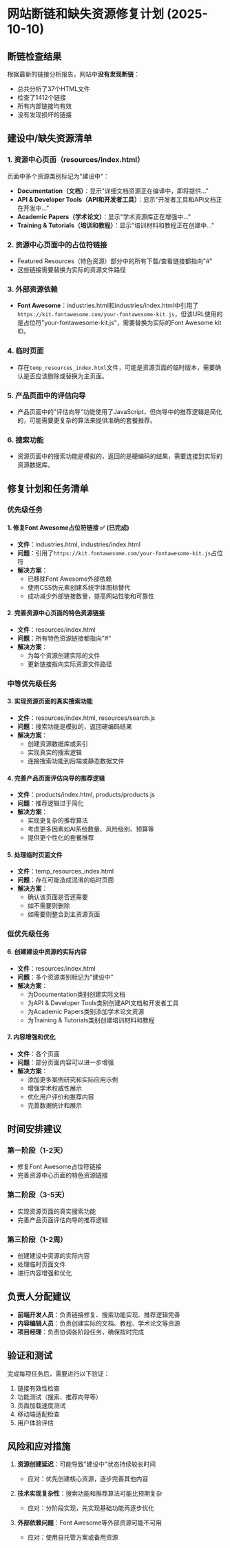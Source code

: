 # 网站断链和缺失资源修复计划 (2025-10-10)

## 断链检查结果

根据最新的链接分析报告，网站中**没有发现断链**：
- 总共分析了37个HTML文件
- 检查了1412个链接
- 所有内部链接均有效
- 没有发现损坏的链接

## 建设中/缺失资源清单

### 1. 资源中心页面（resources/index.html）
页面中多个资源类别标记为"建设中"：
- **Documentation（文档）**：显示"详细文档资源正在编译中，即将提供..."
- **API & Developer Tools（API和开发者工具）**：显示"开发者工具和API文档正在开发中..."
- **Academic Papers（学术论文）**：显示"学术资源库正在增强中..."
- **Training & Tutorials（培训和教程）**：显示"培训材料和教程正在创建中..."

### 2. 资源中心页面中的占位符链接
- Featured Resources（特色资源）部分中的所有下载/查看链接都指向"#"
- 这些链接需要替换为实际的资源文件路径

### 3. 外部资源依赖
- **Font Awesome**：industries.html和industries/index.html中引用了`https://kit.fontawesome.com/your-fontawesome-kit.js`，但该URL使用的是占位符"your-fontawesome-kit.js"，需要替换为实际的Font Awesome kit ID。

### 4. 临时页面
- 存在`temp_resources_index.html`文件，可能是资源页面的临时版本，需要确认是否应该删除或替换为主页面。

### 5. 产品页面中的评估向导
- 产品页面中的"评估向导"功能使用了JavaScript，但向导中的推荐逻辑是简化的，可能需要更复杂的算法来提供准确的套餐推荐。

### 6. 搜索功能
- 资源页面中的搜索功能是模拟的，返回的是硬编码的结果，需要连接到实际的资源数据库。

## 修复计划和任务清单

### 优先级任务

#### 1. 修复Font Awesome占位符链接 ✅ (已完成)
- **文件**：industries.html, industries/index.html
- **问题**：引用了`https://kit.fontawesome.com/your-fontawesome-kit.js`占位符
- **解决方案**：
  - 已移除Font Awesome外部依赖
  - 使用CSS伪元素创建系统字体图标替代
  - 成功减少外部链接数量，提高网站性能和可靠性

#### 2. 完善资源中心页面的特色资源链接
- **文件**：resources/index.html
- **问题**：所有特色资源链接都指向"#"
- **解决方案**：
  - 为每个资源创建实际的文件
  - 更新链接指向实际资源文件路径

### 中等优先级任务

#### 3. 实现资源页面的真实搜索功能
- **文件**：resources/index.html, resources/search.js
- **问题**：搜索功能是模拟的，返回硬编码结果
- **解决方案**：
  - 创建资源数据库或索引
  - 实现真实的搜索逻辑
  - 连接搜索功能到后端或静态数据文件

#### 4. 完善产品页面评估向导的推荐逻辑
- **文件**：products/index.html, products/products.js
- **问题**：推荐逻辑过于简化
- **解决方案**：
  - 实现更复杂的推荐算法
  - 考虑更多因素如AI系统数量、风险级别、预算等
  - 提供更个性化的套餐推荐

#### 5. 处理临时页面文件
- **文件**：temp_resources_index.html
- **问题**：存在可能造成混淆的临时页面
- **解决方案**：
  - 确认该页面是否还需要
  - 如不需要则删除
  - 如需要则整合到主资源页面

### 低优先级任务

#### 6. 创建建设中资源的实际内容
- **文件**：resources/index.html
- **问题**：多个资源类别标记为"建设中"
- **解决方案**：
  - 为Documentation类别创建实际文档
  - 为API & Developer Tools类别创建API文档和开发者工具
  - 为Academic Papers类别添加学术论文资源
  - 为Training & Tutorials类别创建培训材料和教程

#### 7. 内容增强和优化
- **文件**：各个页面
- **问题**：部分页面内容可以进一步增强
- **解决方案**：
  - 添加更多案例研究和实际应用示例
  - 增强学术权威性展示
  - 优化用户评价和推荐内容
  - 完善数据统计和展示

## 时间安排建议

### 第一阶段（1-2天）
- 修复Font Awesome占位符链接
- 完善资源中心页面的特色资源链接

### 第二阶段（3-5天）
- 实现资源页面的真实搜索功能
- 完善产品页面评估向导的推荐逻辑

### 第三阶段（1-2周）
- 创建建设中资源的实际内容
- 处理临时页面文件
- 进行内容增强和优化

## 负责人分配建议

- **前端开发人员**：负责链接修复、搜索功能实现、推荐逻辑完善
- **内容编辑人员**：负责创建实际的文档、教程、学术论文等资源
- **项目经理**：负责协调各阶段任务，确保按时完成

## 验证和测试

完成每项任务后，需要进行以下验证：
1. 链接有效性检查
2. 功能测试（搜索、推荐向导等）
3. 页面加载速度测试
4. 移动端适配检查
5. 用户体验评估

## 风险和应对措施

1. **资源创建延迟**：可能导致"建设中"状态持续较长时间
   - 应对：优先创建核心资源，逐步完善其他内容

2. **技术实现复杂性**：搜索功能和推荐算法可能比预期复杂
   - 应对：分阶段实现，先实现基础功能再逐步优化

3. **外部依赖问题**：Font Awesome等外部资源可能不可用
   - 应对：使用自托管方案或备用资源